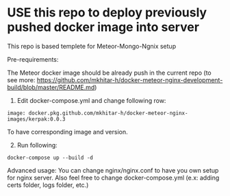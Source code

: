 # USE this repo to deploy previously pushed docker image into server

This repo is based templete for Meteor-Mongo-Ngnix setup

Pre-requirements:

The Meteor docker image should be already push in the current repo (to see more: https://github.com/mkhitar-h/docker-meteor-nginx-development-build/blob/master/README.md)

1. Edit docker-compose.yml and change following row:
```
image: docker.pkg.github.com/mkhitar-h/docker-meteor-nginx-images/kerpak:0.0.3
```
To have corresponding image and version.

2. Run following:
```
docker-compose up --build -d
```


Advanced usage:
You can change nginx/nginx.conf to have you own setup for nginx server.
Also feel free to change docker-compose.yml (e.x: adding certs folder, logs folder, etc.)
